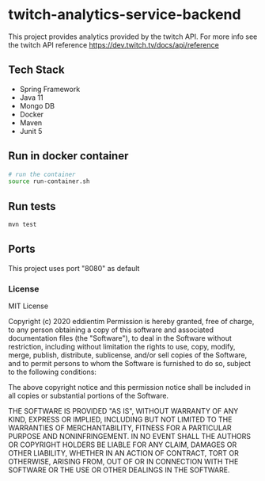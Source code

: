 # twitch-analytics-service-backend
This project provides analytics provided by the twitch API. For more info see the twitch API reference https://dev.twitch.tv/docs/api/reference   

## Tech Stack 
- Spring Framework
- Java 11
- Mongo DB
- Docker
- Maven
- Junit 5

## Run in docker container
```bash
# run the container
source run-container.sh
```

## Run tests
```bash
mvn test
```

## Ports
This project uses port "8080" as default

### License
MIT License

Copyright (c) 2020 eddientim
Permission is hereby granted, free of charge, to any person obtaining a copy of this software and associated documentation files (the "Software"), to deal in the Software without restriction, including without limitation the rights to use, copy, modify, merge, publish, distribute, sublicense, and/or sell copies of the Software, and to permit persons to whom the Software is furnished to do so, subject to the following conditions:

The above copyright notice and this permission notice shall be included in all copies or substantial portions of the Software.

THE SOFTWARE IS PROVIDED "AS IS", WITHOUT WARRANTY OF ANY KIND, EXPRESS OR IMPLIED, INCLUDING BUT NOT LIMITED TO THE WARRANTIES OF MERCHANTABILITY, FITNESS FOR A PARTICULAR PURPOSE AND NONINFRINGEMENT. IN NO EVENT SHALL THE AUTHORS OR COPYRIGHT HOLDERS BE LIABLE FOR ANY CLAIM, DAMAGES OR OTHER LIABILITY, WHETHER IN AN ACTION OF CONTRACT, TORT OR OTHERWISE, ARISING FROM, OUT OF OR IN CONNECTION WITH THE SOFTWARE OR THE USE OR OTHER DEALINGS IN THE SOFTWARE.